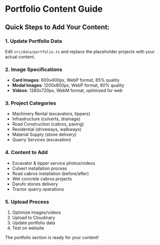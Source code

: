 # Portfolio Content Guide

## Quick Steps to Add Your Content:

### 1. Update Portfolio Data

Edit `src/data/portfolio.ts` and replace the placeholder projects with your actual content.

### 2. Image Specifications

- **Card Images**: 600x400px, WebP format, 85% quality
- **Modal Images**: 1200x800px, WebP format, 90% quality
- **Videos**: 1280x720px, WebM format, optimized for web

### 3. Project Categories

- Machinery Rental (excavators, tippers)
- Infrastructure (culverts, drainage)
- Road Construction (cabros, paving)
- Residential (driveways, walkways)
- Material Supply (stone delivery)
- Quarry Services (excavation)

### 4. Content to Add

- Excavator & tipper service photos/videos
- Culvert installation process
- Road cabros installation (before/after)
- Wet concrete cabros projects
- Darufo stones delivery
- Tractor quarry operations

### 5. Upload Process

1. Optimize images/videos
2. Upload to Cloudinary
3. Update portfolio data
4. Test on website

The portfolio section is ready for your content!
